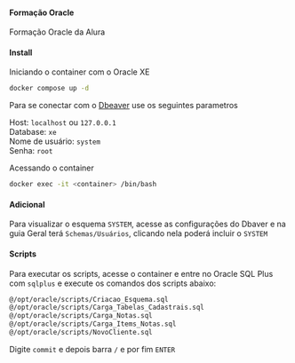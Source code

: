 #### Formação Oracle

Formação Oracle da Alura

#### Install

Iniciando o container com o Oracle XE

```bash
docker compose up -d
```

Para se conectar com o [Dbeaver](https://dbeaver.com/) use os seguintes parametros

Host: `localhost` ou `127.0.0.1`\
Database: `xe`\
Nome de usuário: `system`\
Senha: `root`

Acessando o container

```bash
docker exec -it <container> /bin/bash
```

#### Adicional

Para visualizar o esquema `SYSTEM`, acesse as configurações do Dbaver e na guia Geral terá `Schemas/Usuários`, clicando nela poderá incluir o `SYSTEM`

#### Scripts

Para executar os scripts, acesse o container e entre no Oracle SQL Plus com `sqlplus` e execute os comandos dos scripts abaixo:

```bash
@/opt/oracle/scripts/Criacao_Esquema.sql
@/opt/oracle/scripts/Carga_Tabelas_Cadastrais.sql
@/opt/oracle/scripts/Carga_Notas.sql
@/opt/oracle/scripts/Carga_Items_Notas.sql
@/opt/oracle/scripts/NovoCliente.sql
```

Digite `commit` e depois barra `/` e por fim `ENTER`
